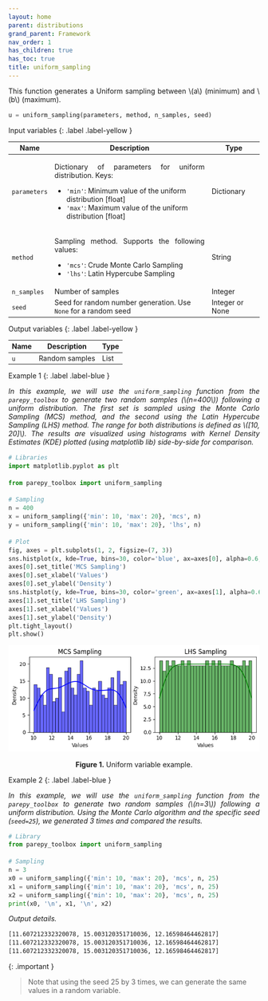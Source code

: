 ```yaml
---
layout: home
parent: distributions
grand_parent: Framework
nav_order: 1
has_children: true
has_toc: true
title: uniform_sampling
---
```


<!--Don't delete ths script-->
<script src = "https://polyfill.io/v3/polyfill.min.js?features=es6"></script>
<script id = "MathJax-script" async src="https://cdn.jsdelivr.net/npm/mathjax@3/es5/tex-mml-chtml.js"></script>
<!--Don't delete ths script-->

<p align="justify">
    This function generates a Uniform sampling between \(a\) (minimum) and \(b\) (maximum).
</p>

```python
u = uniform_sampling(parameters, method, n_samples, seed)
```

Input variables
{: .label .label-yellow }

<table style="width:100%">
    <thead>
      <tr>
        <th>Name</th>
        <th>Description</th>
        <th>Type</th>
      </tr>
    </thead>
    <tr>
        <td><code>parameters</code></td>
        <td>
            <p align="justify">
            Dictionary of parameters for uniform distribution. Keys:
            <ul>
                <li><code>'min'</code>: Minimum value of the uniform distribution [float]</li>
                <li><code>'max'</code>: Maximum value of the uniform distribution [float]</li>
            </ul>
            </p>
        </td>
        <td>Dictionary</td>
    </tr>
    <tr>
        <td><code>method</code></td>
        <td>
            <p align="justify">Sampling method. Supports the following values:
            <ul>
                <li><code>'mcs'</code>: Crude Monte Carlo Sampling</li>
                <li><code>'lhs'</code>: Latin Hypercube Sampling</li>
            </ul>
            </p>
        </td>
        <td>String</td>
    </tr>
    <tr>
        <td><code>n_samples</code></td>
        <td>Number of samples</td>
        <td>Integer</td>
    </tr>
    <tr>
        <td><code>seed</code></td>
        <td>Seed for random number generation. Use <code>None</code> for a random seed</td>
        <td>Integer or None</td>
    </tr>
</table>

Output variables
{: .label .label-yellow }

<table style="width:100%">
   <thead>
     <tr>
       <th>Name</th>
       <th>Description</th>
       <th>Type</th>
     </tr>
   </thead>
   <tr>
       <td><code>u</code></td>
       <td>Random samples</td>
       <td>List</td>
   </tr>
</table>

Example 1
{: .label .label-blue }

<p align="justify">
    <i>
        In this example, we will use the <code>uniform_sampling</code> function from the <code>parepy_toolbox</code> to generate two random samples (\(n=400\)) following a uniform distribution. The first set is sampled using the Monte Carlo Sampling (MCS) method, and the second using the Latin Hypercube Sampling (LHS) method. The range for both distributions is defined as \([10, 20]\). The results are visualized using histograms with Kernel Density Estimates (KDE) plotted (using matplotlib lib) side-by-side for comparison.
    </i>
</p>

```python
# Libraries
import matplotlib.pyplot as plt

from parepy_toolbox import uniform_sampling

# Sampling
n = 400
x = uniform_sampling({'min': 10, 'max': 20}, 'mcs', n)
y = uniform_sampling({'min': 10, 'max': 20}, 'lhs', n)

# Plot
fig, axes = plt.subplots(1, 2, figsize=(7, 3))
sns.histplot(x, kde=True, bins=30, color='blue', ax=axes[0], alpha=0.6, edgecolor='black')
axes[0].set_title('MCS Sampling')
axes[0].set_xlabel('Values')
axes[0].set_ylabel('Density')
sns.histplot(y, kde=True, bins=30, color='green', ax=axes[1], alpha=0.6, edgecolor='black')
axes[1].set_title('LHS Sampling')
axes[1].set_xlabel('Values')
axes[1].set_ylabel('Density')
plt.tight_layout()
plt.show()
```

<center>
    <img src="assets/images/uniform_sampling.png" height="auto">
    <p align="center"><b>Figure 1.</b> Uniform variable example.</p>
</center>

Example 2
{: .label .label-blue }

<p align="justify">
    <i>
    In this example, we will use the <code>uniform_sampling</code> function from the <code>parepy_toolbox</code> to generate two random samples (\(n=3\)) following a uniform distribution. Using the Monte Carlo algorithm and the specific seed (<code>seed=25</code>), we generated 3 times and compared the results.
    </i>
</p>

```python
# Library
from parepy_toolbox import uniform_sampling

# Sampling
n = 3
x0 = uniform_sampling({'min': 10, 'max': 20}, 'mcs', n, 25)
x1 = uniform_sampling({'min': 10, 'max': 20}, 'mcs', n, 25)
x2 = uniform_sampling({'min': 10, 'max': 20}, 'mcs', n, 25)
print(x0, '\n', x1, '\n', x2)
```

<p align = "justify">
    <i>Output details.</i>
</p>

```bash
[11.607212332320078, 15.003120351710036, 12.16598464462817] 
[11.607212332320078, 15.003120351710036, 12.16598464462817] 
[11.607212332320078, 15.003120351710036, 12.16598464462817]
```

{: .important }
> Note that using the seed 25 by 3 times, we can generate the same values in a random variable.
